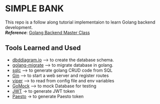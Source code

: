 # SIMPLE BANK

This repo is a follow along tutorial implementaion to learn Golang backend development.  
**_Reference_**: [Golang Backend Master Class](https://www.youtube.com/playlist?list=PLy_6D98if3ULEtXtNSY_2qN21VCKgoQAE)

## Tools Learned and Used

- [dbddiagram.io](https://dbdiagram.io/home) --> to create the database schema.
- [golang-migrate](https://github.com/golang-migrate/migrate) --> to migrate database in golang.
- [sqlc](https://sqlc.dev/) --> to generate golang CRUD code from SQL
- [Gin](https://github.com/gin-gonic/gin) --> to start a web server and register routes
- [viper](https://github.com/spf13/viper) --> to read from config file and env variables
- [GoMock](https://github.com/golang/mock) --> to mock Database for testing
- [JWT](https://github.com/golang-jwt/jwt) -> to generate JWT token
- [Paesto](https://github.com/o1egl/paseto) -> to generate Paesto token

